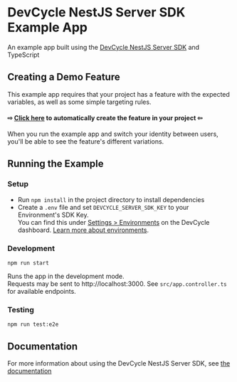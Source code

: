 # DevCycle NestJS Server SDK Example App

An example app built using the [DevCycle NestJS Server SDK](https://docs.devcycle.com/sdk/server-side-sdks/nestjs/) and TypeScript

## Creating a Demo Feature
This example app requires that your project has a feature with the expected variables, as well as some simple targeting rules. 

#### ⇨ [Click here](https://app.devcycle.com/r/create?resource=feature&key=hello-togglebot) to automatically create the feature in your project ⇦

When you run the example app and switch your identity between users, you'll be able to see the feature's different variations.


## Running the Example
### Setup

* Run `npm install` in the project directory to install dependencies
* Create a `.env` file and set `DEVCYCLE_SERVER_SDK_KEY` to your Environment's SDK Key.\
You can find this under [Settings > Environments](https://app.devcycle.com/r/environments) on the DevCycle dashboard.
[Learn more about environments](https://docs.devcycle.com/essentials/environments).

### Development

`npm run start`

Runs the app in the development mode.\
Requests may be sent to http://localhost:3000. See `src/app.controller.ts` for available endpoints.

### Testing

`npm run test:e2e`

## Documentation
For more information about using the DevCycle NestJS Server SDK, see [the documentation](https://docs.devcycle.com/sdk/server-side-sdks/nestjs/)

